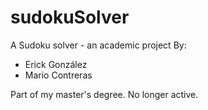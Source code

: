 # sudokuSolver
A Sudoku solver - an academic project
By:
* Erick González
* Mario Contreras

Part of my master's degree. No longer active.
